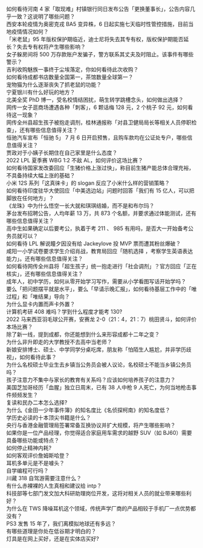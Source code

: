 如何看待河南 4 家「取现难」村镇银行同日发布公告「更换董事长」，公告内容几乎一致？这说明了哪些问题？  
西安本轮疫情为奥密克戎 BA5 变异株，6 日起实施七天临时性管控措施，目前当地疫情情况如何？  
「米老鼠」95 年版权保护期临近，迪士尼将失去其专有权，版权保护期能否延长？失去专有权将产生哪些影响？  
女子躲房间将 500 万存款账户发骗子，警方联系其丈夫及时阻止。该事件有哪些警示？  
吉利收购魅族一事终于尘埃落定，你如何看待此次收购？  
如何看待成都书店数量全国第一，茶馆数量全球第一？  
宠物猫为什么逐渐丧失了抓老鼠的功能？  
宁夏银川有什么好玩的地方？  
北美全奖 PhD 博一，受名校情结困扰，萌生转学跳槽念头，如何做出选择？  
网传一女子逛商场遭遇各种「刺客」，6 颗话梅 128 元，2 个桃子 92 元，如何看待这一现象？  
网传全州县超生孩子被抱走调剂，桂林通报称「对县卫健局局长等相关人员停职检查」，还有哪些信息值得关注？  
恒驰汽车宣布「恒驰 5」 7 月 6 日开启预售，且购车款均在公证处专户，哪些信息值得关注？  
贾政对于小姨子长期住在自己家里是什么态度？  
2022 LPL 夏季赛 WBG 1:2 不敌 AL，如何评价这场比赛？  
如何看待国家发改委回应「生猪价格上涨过快」，称目前生猪产能总体合理充裕，不具备持续大幅上涨的基础？  
小米 12S 系列「这真徕卡」的 slogan 反应了小米什么样的营销策略？  
如何看待印度驻华大使回应「中美选边站」问题时回答「我们有 15 亿人，可以把脚放在任何地方」？  
《龙珠》中为什么悟空一长大就和琪琪结婚，而不是和布尔玛？  
茅台发布招聘公告，人均年薪 13 万，共 873 个名额，并要求通过体能测试，还有哪些信息值得关注？  
高中生如果确定以后要考公，执着于考 211 、 985 有用吗，是否大一开始备考公务员就可以？  
如何看待 LPL 解说瞳夕因没有给 Jackeylove 投 MVP 票而遭其粉丝爆破？  
咸阳一小学试卷要求学生介绍肖战，教育局回应「随机选择 ，考察学生英语表达能力」。还有哪些信息值得关注？  
如何看待网传全州县将「超生孩子」统一抱走进行「社会调剂」？官方回应「正在核实」，还有哪些信息值得关注？  
成年人，初中学历，如何从零开始学习写作，需要从小学看图写话开始学吗？  
要么「把问题摆平就是水平」，要么「早请示晚汇报」，如何看待基层工作中的「唯过程」和「唯结果」导向？  
为什么显卡内置而声卡外置？  
计算机考研 408 难吗？学到什么程度才能考 130?  
2022 马来西亚羽毛球公开赛，安赛龙 2-0（21：4，21：7）桃田贤斗，如何评价本场比赛？  
除了新一线，提到成都，你还能想到什么来形容成都十二年之变？  
为什么非升即走的大学教授不去高中当老师？  
新娘安排博士、硕士、中学同学分桌吃席，朋友称「怕陌生人尴尬，并非学历歧视」，如何看待此事？  
为什么名校硕士毕业生去乡镇当公务员会被人议论，名校硕士不能当乡镇公务员吗？  
孩子注意力不集中与家长的教育有关系吗？应该如何培养孩子的注意力？  
美国芝加哥经历「血腥」独立日周末，已有 38 人中枪 9 人死亡，为何当地枪击事件频频发生？  
复读和民办二本怎么选择?  
为什么《金田一少年事件簿》的知名度比《名侦探柯南》的知名度低？  
学历史必读的十本顶尖书籍是什么？  
央行与香港金融管理局签署常备互换协议并扩大规模，将产生哪些影响？  
如果你是一位产品经理，你觉得适合家庭用车需求的越野 SUV（如 BJ60）需要具备哪些功能或特点？  
如何停止精神内耗?  
如何客观评价詹姆斯哈登？  
耳机多单元是不是噱头？  
自学编程可行吗？  
川藏 318 自驾游需要注意什么？  
有什么赤裸裸的人生真相和建议给 intp？  
科技部等七部门发文加大科研助理岗位开发，这将对相关人员的就业带来哪些利好？  
为什么在 TWS 降噪耳机这个领域，传统声学厂商的产品相较于手机厂一点优势都没有？  
PS3 发售 15 年了，我们离模拟地球还有多远？  
有哪些道理是你处在低谷期才明白的？  
灯具是在网上买好，还是在实体店买好?  
